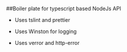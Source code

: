 ##Boiler plate for typescript based NodeJs API

-   Uses tslint and prettier

-   Uses Winston for logging

-   Uses verror and http-error

